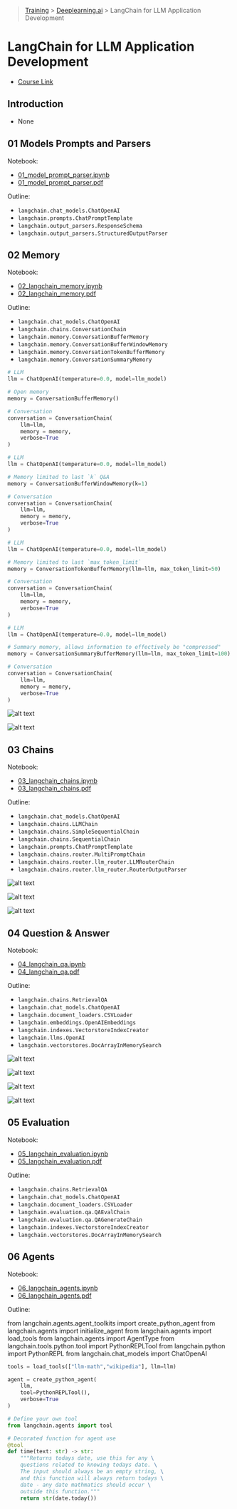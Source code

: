 > [Training](../../README.md) > [Deeplearning.ai](../README.md) > LangChain for LLM Application Development

# LangChain for LLM Application Development

- [Course Link](https://learn.deeplearning.ai/courses/langchain)

## Introduction

- None

## 01 Models Prompts and Parsers

Notebook:

- [01_model_prompt_parser.ipynb](./01_model_prompt_parser.ipynb)
- [01_model_prompt_parser.pdf](./01_model_prompt_parser.pdf)

Outline:

- `langchain.chat_models.ChatOpenAI`
- `langchain.prompts.ChatPromptTemplate`
- `langchain.output_parsers.ResponseSchema`
- `langchain.output_parsers.StructuredOutputParser`

## 02 Memory

Notebook:

- [02_langchain_memory.ipynb](./02_langchain_memory.ipynb)
- [02_langchain_memory.pdf](./02_langchain_memory.pdf)

Outline:

- `langchain.chat_models.ChatOpenAI`
- `langchain.chains.ConversationChain`
- `langchain.memory.ConversationBufferMemory`
- `langchain.memory.ConversationBufferWindowMemory`
- `langchain.memory.ConversationTokenBufferMemory`
- `langchain.memory.ConversationSummaryMemory`

```python
# LLM
llm = ChatOpenAI(temperature=0.0, model=llm_model)

# Open memory
memory = ConversationBufferMemory()

# Conversation
conversation = ConversationChain(
    llm=llm, 
    memory = memory,
    verbose=True
)
```

```python
# LLM
llm = ChatOpenAI(temperature=0.0, model=llm_model)

# Memory limited to last `k` Q&A
memory = ConversationBufferWindowMemory(k=1)    

# Conversation
conversation = ConversationChain(
    llm=llm, 
    memory = memory,
    verbose=True
)
```

```python
# LLM
llm = ChatOpenAI(temperature=0.0, model=llm_model)

# Memory limited to last `max_token_limit` 
memory = ConversationTokenBufferMemory(llm=llm, max_token_limit=50)   

# Conversation
conversation = ConversationChain(
    llm=llm, 
    memory = memory,
    verbose=True
)
```

```python
# LLM
llm = ChatOpenAI(temperature=0.0, model=llm_model)

# Summary memory, allows information to effectively be "compressed"
memory = ConversationSummaryBufferMemory(llm=llm, max_token_limit=100) 

# Conversation
conversation = ConversationChain(
    llm=llm, 
    memory = memory,
    verbose=True
)
```

![alt text](images/langchain_memory.png)

![alt text](images/langchain_memory_additional_memory_types.png)

## 03 Chains

Notebook:

- [03_langchain_chains.ipynb](./03_langchain_chains.ipynb)
- [03_langchain_chains.pdf](./03_langchain_chains.pdf)

Outline:

- `langchain.chat_models.ChatOpenAI`
- `langchain.chains.LLMChain`
- `langchain.chains.SimpleSequentialChain`
- `langchain.chains.SequentialChain`
- `langchain.prompts.ChatPromptTemplate`
- `langchain.chains.router.MultiPromptChain`
- `langchain.chains.router.llm_router.LLMRouterChain`
- `langchain.chains.router.llm_router.RouterOutputParser`

![alt text](images/langchain_chain_simple_sequential_chain.png)

![alt text](images/langchain_chain_sequential_chain.png)

![alt text](images/langchain_chain_router_chain.png)

## 04 Question & Answer

Notebook:

- [04_langchain_qa.ipynb](./04_langchain_qa.ipynb)
- [04_langchain_qa.pdf](./04_langchain_qa.pdf)

Outline:

- `langchain.chains.RetrievalQA`
- `langchain.chat_models.ChatOpenAI`
- `langchain.document_loaders.CSVLoader`
- `langchain.embeddings.OpenAIEmbeddings`
- `langchain.indexes.VectorstoreIndexCreator`
- `langchain.llms.OpenAI`
- `langchain.vectorstores.DocArrayInMemorySearch`

![alt text](images/langchain_qa_embeddings.png)

![alt text](images/langchain_qa_vector_database.png)

![alt text](images/langchain_qa_stuff_method.png)

![alt text](images/langchain_qa_additional_methods.png)

## 05 Evaluation

Notebook:

- [05_langchain_evaluation.ipynb](./05_langchain_evaluation.ipynb)
- [05_langchain_evaluation.pdf](./05_langchain_evaluation.pdf)

Outline:

- `langchain.chains.RetrievalQA`
- `langchain.chat_models.ChatOpenAI`
- `langchain.document_loaders.CSVLoader`
- `langchain.evaluation.qa.QAEvalChain`
- `langchain.evaluation.qa.QAGenerateChain`
- `langchain.indexes.VectorstoreIndexCreator`
- `langchain.vectorstores.DocArrayInMemorySearch`

## 06 Agents

Notebook:

- [06_langchain_agents.ipynb](./06_langchain_agents.ipynb)
- [06_langchain_agents.pdf](./06_langchain_agents.pdf)

Outline:

from langchain.agents.agent_toolkits import create_python_agent
from langchain.agents import initialize_agent
from langchain.agents import load_tools
from langchain.agents import AgentType
from langchain.tools.python.tool import PythonREPLTool
from langchain.python import PythonREPL
from langchain.chat_models import ChatOpenAI

```python
tools = load_tools(["llm-math","wikipedia"], llm=llm)
```

```python
agent = create_python_agent(
    llm,
    tool=PythonREPLTool(),
    verbose=True
)
```

```python
# Define your own tool
from langchain.agents import tool

# Decorated function for agent use
@tool
def time(text: str) -> str:
    """Returns todays date, use this for any \
    questions related to knowing todays date. \
    The input should always be an empty string, \
    and this function will always return todays \
    date - any date mathmatics should occur \
    outside this function."""
    return str(date.today())
```